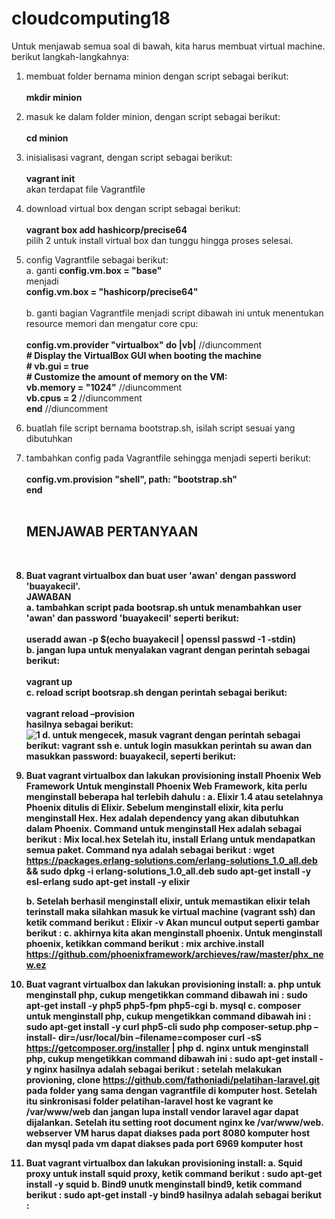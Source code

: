# cloudcomputing18

Untuk menjawab semua soal di bawah, kita harus membuat virtual machine. berikut langkah-langkahnya:
1. membuat folder bernama minion dengan script sebagai berikut:<br><br>
    <b>mkdir minion</b>
2. masuk ke dalam folder minion, dengan script sebagai berikut:<br><br>
    <b>cd minion</b>
3. inisialisasi vagrant, dengan script sebagai berikut:<br><br>
    <b>vagrant init</b>
   <br>akan terdapat file Vagrantfile
4. download virtual box dengan script sebagai berikut:<br><br>
    <b>vagrant box add hashicorp/precise64</b>
   <br>pilih 2 untuk install virtual box dan tunggu hingga proses selesai.
5. config Vagrantfile sebagai berikut:<br>
    a. ganti
        <b>config.vm.box = "base"</b><br>
       menjadi<br>
        <b>config.vm.box = "hashicorp/precise64"</b><br><br>
    b. ganti bagian Vagrantfile menjadi script dibawah ini untuk menentukan resource memori dan mengatur core cpu:<br><br>
          <b>config.vm.provider "virtualbox" do |vb|</b> //diuncomment<br>
        <b># Display the VirtualBox GUI when booting the machine</b><br>
        <b># vb.gui = true</b><br>
        <b># Customize the amount of memory on the VM:</b><br>
 	        <b>vb.memory = "1024"</b>   //diuncomment<br>
 	        <b>vb.cpus = 2</b>  //diuncomment<br>
          <b>end</b> //diuncomment<br>
 6. buatlah file script bernama bootstrap.sh, isilah script sesuai yang dibutuhkan<br>
 7. tambahkan config pada Vagrantfile sehingga menjadi seperti berikut:<br><br>
      <b>config.vm.provision "shell", path: "bootstrap.sh"</b><br>
      <b>end<b>
      <br>
      <br>
      
      <h2>MENJAWAB PERTANYAAN</h2><br>
1. Buat vagrant virtualbox dan buat user 'awan' dengan password 'buayakecil'.<br>
<b>JAWABAN</b><br>
	a. tambahkan script pada bootsrap.sh untuk menambahkan user 'awan' dan password 'buayakecil' seperti berikut:<br><br>
    		<b>useradd awan -p $(echo buayakecil | openssl passwd -1 -stdin)</b><br>
	b. jangan lupa untuk menyalakan vagrant dengan perintah sebagai berikut:<br><br>
		<b>vagrant up</b><br>
	c. reload script bootsrap.sh dengan perintah sebagai berikut:<br><br>
		<b>vagrant reload –provision</b><br>
	hasilnya sebagai berikut:<br>
	![1](/images/1c.jpg)
	d. untuk mengecek, masuk vagrant dengan perintah sebagai berikut:
		vagrant ssh
	e. untuk login masukkan perintah su awan dan masukkan password: buayakecil, seperti berikut:
 
2. Buat vagrant virtualbox dan lakukan provisioning install Phoenix Web Framework 
	Untuk menginstall Phoenix Web Framework, kita perlu menginstall beberapa hal terlebih dahulu :
	a. Elixir 1.4 atau setelahnya
		Phoenix ditulis di Elixir. Sebelum menginstall elixir, kita perlu menginstall Hex. Hex adalah dependency yang akan 			dibutuhkan dalam Phoenix.
	Command untuk menginstall Hex adalah sebagai berikut :
		Mix local.hex
	Setelah itu, install Erlang untuk mendapatkan semua paket. Command nya adalah sebagai berikut :
	wget https://packages.erlang-solutions.com/erlang-solutions_1.0_all.deb && sudo dpkg -i erlang-solutions_1.0_all.deb
	sudo apt-get install -y esl-erlang
sudo apt-get install -y elixir

	b. Setelah berhasil menginstall elixir, untuk memastikan elixir telah terinstall maka silahkan masuk ke virtual machine (vagrant 		ssh) dan ketik command berikut :
		Elixir -v
	Akan muncul output seperti gambar berikut :
 	c. akhirnya kita akan menginstall phoenix. Untuk menginstall phoenix, ketikkan command berikut :
		mix archive.install https://github.com/phoenixframework/archieves/raw/master/phx_new.ez
 
3. Buat vagrant virtualbox dan lakukan provisioning install:
  a. php
untuk menginstall php, cukup mengetikkan command dibawah ini :
	sudo apt-get install -y php5 php5-fpm php5-cgi
  b. mysql
  c. composer
untuk menginstall php, cukup mengetikkan command dibawah ini :
	sudo apt-get install -y curl php5-cli
	sudo php composer-setup.php –install- dir=/usr/local/bin –filename=composer
	curl -sS https://getcomposer.org/installer | php
  d. nginx
untuk menginstall php, cukup mengetikkan command dibawah ini :
	sudo apt-get install -y nginx
	hasilnya adalah sebagai berikut :
setelah melakukan provioning, clone https://github.com/fathoniadi/pelatihan-laravel.git pada folder yang sama dengan vagrantfile di   komputer host. Setelah itu sinkronisasi folder pelatihan-laravel host ke vagrant ke /var/www/web dan jangan lupa install vendor laravel agar dapat dijalankan. Setelah itu setting root document nginx ke /var/www/web. webserver VM harus dapat diakses pada port 8080 komputer host dan mysql pada vm dapat diakses pada port 6969 komputer host

4. Buat vagrant virtualbox dan lakukan provisioning install:
  a. Squid proxy
	untuk install squid proxy, ketik command berikut :
	sudo apt-get install -y squid
  b. Bind9
	unutk menginstall bind9, ketik command berikut :
	sudo apt-get install -y bind9
	hasilnya adalah sebagai berikut :
 
